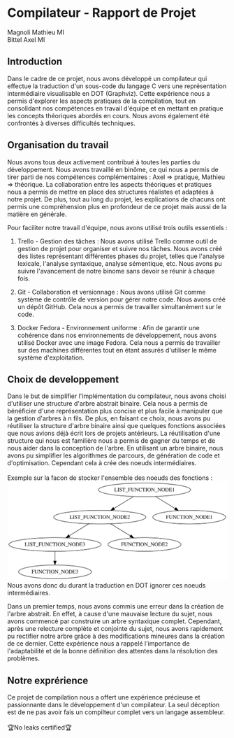 # Compilateur - Rapport de Projet

Magnoli Mathieu MI<br>
Bittel  Axel    MI

## Introduction

Dans le cadre de ce projet, nous avons développé un compilateur qui effectue la traduction d'un sous-code du langage C vers une représentation intermédiaire visualisable en DOT (Graphviz). Cette expérience nous a permis d'explorer les aspects pratiques de la compilation, tout en consolidant nos compétences en travail d'équipe et en mettant en pratique les concepts théoriques abordés en cours. Nous avons également été confrontés à diverses difficultés techniques.

## Organisation du travail

Nous avons tous deux activement contribué à toutes les parties du développement. Nous avons travaillé en binôme, ce qui nous a permis de tirer parti de nos compétences complémentaires : Axel => pratique, Mathieu => théorique. La collaboration entre les aspects théoriques et pratiques nous a permis de mettre en place des structures réalistes et adaptées à notre projet. De plus, tout au long du projet, les explications de chacuns ont permis une compréhension plus en profondeur de ce projet mais aussi de la matière en générale.

Pour faciliter notre travail d'équipe, nous avons utilisé trois outils essentiels :

1. Trello - Gestion des tâches :
Nous avons utilisé Trello comme outil de gestion de projet pour organiser et suivre nos tâches. Nous avons créé des listes représentant différentes phases du projet, telles que l'analyse lexicale, l'analyse syntaxique, analyse sémentique, etc. Nous avons pu suivre l'avancement de notre binome sans devoir se réunir à chaque fois.

2. Git - Collaboration et versionnage :
Nous avons utilisé Git comme système de contrôle de version pour gérer notre code. Nous avons créé un dépôt GitHub. Cela nous a permis de travailler simultanément sur le code. 

3. Docker Fedora - Environnement uniforme :
Afin de garantir une cohérence dans nos environnements de développement, nous avons utilisé Docker avec une image Fedora. Cela nous a permis de travailler sur des machines différentes tout en étant assurés d'utiliser le même système d'exploitation.

## Choix de developpement

Dans le but de simplifier l'implémentation du compilateur, nous avons choisi d'utiliser une structure d'arbre abstrait binaire. Cela nous a permis de bénéficier d'une représentation plus concise et plus facile à manipuler que la gestion d'arbres à n fils. De plus, en faisant ce choix, nous avons pu réutiliser la structure d'arbre binaire ainsi que quelques fonctions associées que nous avions déjà écrit lors de projets antérieurs. La réutilisation d'une structure qui nous est familière nous a permis de gagner du temps et de nous aider dans la conception de l'arbre. En utilisant un arbre binaire, nous avons pu simplifier les algorithmes de parcours, de génération de code et d'optimisation.
Cependant cela à crée des noeuds intermédiaires.<br><br>
Exemple sur la facon de stocker l'ensemble des noeuds des fonctions :<br>
<img src="Code.dot.svg"
     alt="Markdown Monster icon"
     style="left" /><br>
Nous avons donc du durant la traduction en DOT ignorer ces noeuds intermédiaires.<br>

Dans un premier temps, nous avons commis une erreur dans la création de l'arbre abstrait. En effet, à cause d'une mauvaise lecture du sujet, nous avons commencé par construire un arbre syntaxique complet. Cependant, après une relecture complète et conjointe du sujet, nous avons rapidement pu rectifier notre arbre grâce à des modifications mineures dans la création de ce dernier. Cette expérience nous a rappelé l'importance de l'adaptabilité et de la bonne définition des attentes dans la résolution des problèmes.

## Notre exprérience

Ce projet de compilation nous a offert une expérience précieuse et passionnante dans le développement d'un compilateur.
La seul déception est de ne pas avoir fais un compilteur complet vers un langage assembleur.
<br><br>
🏆No leaks certified🏆<br>